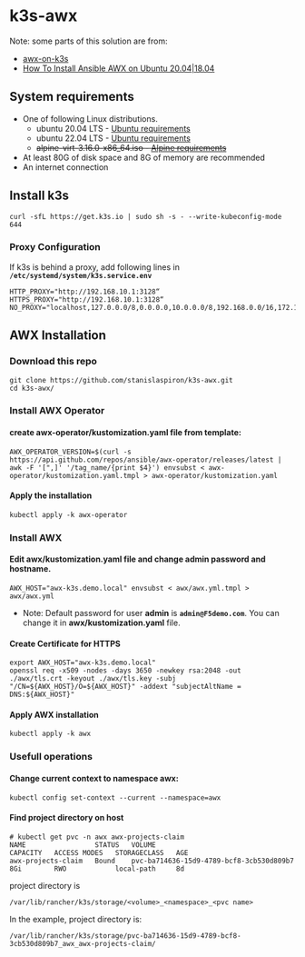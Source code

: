 # k3s-awx

Note: some parts of this solution are from:
- [awx-on-k3s](https://github.com/kurokobo/awx-on-k3s)
- [How To Install Ansible AWX on Ubuntu 20.04|18.04](https://computingforgeeks.com/how-to-install-ansible-awx-on-ubuntu-linux/)

## System requirements
- One of following Linux distributions.
  - ubuntu 20.04 LTS - [Ubuntu requirements](k3s-ubuntu-requirements.md)
  - ubuntu 22.04 LTS - [Ubuntu requirements](k3s-ubuntu-requirements.md)
  - ~~alpine-virt-3.16.0-x86_64.iso - [Alpine requirements](k3s-alpine-requirements.md)~~
- At least 80G of disk space and 8G of memory are recommended
- An internet connection

## Install k3s

```
curl -sfL https://get.k3s.io | sudo sh -s - --write-kubeconfig-mode 644
```


### Proxy Configuration
If k3s is behind a proxy, add following lines in **`/etc/systemd/system/k3s.service.env`**

```
HTTP_PROXY="http://192.168.10.1:3128“
HTTPS_PROXY="http://192.168.10.1:3128“
NO_PROXY="localhost,127.0.0.0/8,0.0.0.0,10.0.0.0/8,192.168.0.0/16,172.16.0.0/12,internal.example.com” 
```

## AWX Installation

### Download this repo
```
git clone https://github.com/stanislaspiron/k3s-awx.git
cd k3s-awx/
```

### Install AWX Operator

#### create awx-operator/kustomization.yaml file from template:

```
AWX_OPERATOR_VERSION=$(curl -s https://api.github.com/repos/ansible/awx-operator/releases/latest | awk -F '[",]' '/tag_name/{print $4}') envsubst < awx-operator/kustomization.yaml.tmpl > awx-operator/kustomization.yaml
```

#### Apply the installation

```
kubectl apply -k awx-operator
```

### Install AWX

#### Edit awx/kustomization.yaml file and change admin password and hostname.

```
AWX_HOST="awx-k3s.demo.local" envsubst < awx/awx.yml.tmpl > awx/awx.yml
```
* Note: Default password for user **admin** is **`admin@F5demo.com`**. You can change it in **awx/kustomization.yaml** file.

#### Create Certificate for HTTPS

```
export AWX_HOST="awx-k3s.demo.local"
openssl req -x509 -nodes -days 3650 -newkey rsa:2048 -out ./awx/tls.crt -keyout ./awx/tls.key -subj "/CN=${AWX_HOST}/O=${AWX_HOST}" -addext "subjectAltName = DNS:${AWX_HOST}"
```

#### Apply AWX installation

```
kubectl apply -k awx
```

### Usefull operations

#### Change current context to namespace awx:

```
kubectl config set-context --current --namespace=awx
```

#### Find project directory on host

```
# kubectl get pvc -n awx awx-projects-claim
NAME                 STATUS   VOLUME                                     CAPACITY   ACCESS MODES   STORAGECLASS   AGE
awx-projects-claim   Bound    pvc-ba714636-15d9-4789-bcf8-3cb530d809b7   8Gi        RWO            local-path     8d
```

project directory is 

```
/var/lib/rancher/k3s/storage/<volume>_<namespace>_<pvc name>
```

In the example, project directory is:

```
/var/lib/rancher/k3s/storage/pvc-ba714636-15d9-4789-bcf8-3cb530d809b7_awx_awx-projects-claim/
```
